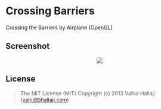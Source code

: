 Crossing Barriers
=================
Crossing the Barriers by Airplane (OpenGL)

## Screenshot

<p align="center"><img src="https://raw.github.com/hallaji/crossing-barriers/master/Screenshot.jpg"></p>

## License

> The MIT License (MIT)
> Copyright (c) 2013 Vahid Hallaji (vahid@hallaji.com)
